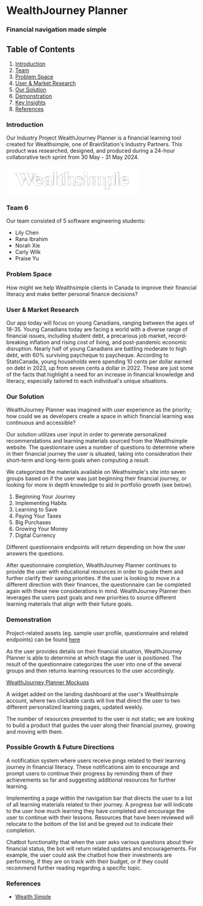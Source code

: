 # WealthJourney Planner
### Financial navigation made simple


## Table of Contents
1. [Introduction](#introduction)
2. [Team](#team)
3. [Problem Space](#problem-space)
4. [User & Market Research](#user--market-research)
5. [Our Solution](#our-solution)
6. [Demonstration](#demonstration)
7. [Key Insights](#key-insights)
8. [References](#references)


### Introduction
Our Industry Project WealthJourney Planner is a financial learning tool created for Wealthsimple, one of BrainStation's Industry Partners. This product was researched, designed, and produced during a 24-hour collaborative tech sprint from 30 May - 31 May 2024.  

<img src="./src/assets/images/ws-logo-invert.png" width="350">


### Team 6
Our team consisted of 5 software engineering students:
- Lily Chen
- Rana Ibrahim
- Norah Xie
- Carly Wilk
- Praise Yu


### Problem Space
How might we help Wealthsimple clients in Canada to improve their financial literacy and make better personal finance decisions?


### User & Market Research
Our app today will focus on young Canadians, ranging between the ages of 18-35. Young Canadians today are facing a world with a diverse range of financial issues, including student debt, a precarious job market, record-breaking inflation and rising cost of living, and post-pandemic economic disruption. Nearly half of young Canadians are battling moderate to high debt, with 60% surviving paycheque to paycheque. According to StatsCanada, young households were spending 10 cents per dollar earned on debt in 2023, up from seven cents a dollar in 2022. These are just some of the facts that highlight a need for an increase in financial knowledge and literacy, especially tailored to each individual's unique situations. 



### Our Solution
WealthJourney Planner was imagined with user experience as the priority; how could we as developers create a space in which financial learning was continuous and accessible?

Our solution utilizes user input in order to generate personalized recommendations and learning materials sourced from the Wealthsimple website. The questionnaire uses a number of questions to determine where in their financial journey the user is situated, taking into consideration their short-term and long-term goals when computing a result. 

We categorized the materials available on Weathsimple's site into seven groups based on if the user was just beginning their financial journey, or looking for more in depth knowledge to aid in portfolio growth (see below). 

1. Beginning Your Journey
2. Implementing Habits
3. Learning to Save
4. Paying Your Taxes
5. Big Purchases
6. Growing Your Money
7. Digital Currency

Different questionnaire endpoints will return depending on how the user answers the questions. 

After questionnaire completion, WealthJourney Planner continues to provide the user with educational resources in order to guide them and further clarify their saving priorities. If the user is looking to move in a different direction with their finances, the questionnaire can be completed again with these new considerations in mind. WealthJourney Planner then leverages the users past goals and new priorities to source different learning materials that align with their future goals.  


### Demonstration
Project-related assets (eg. sample user profile, questionnaire and related endpoints) can be found [here](https://drive.google.com/drive/folders/1nT1kQ2eSx-ar7iAK1JKwhaD80V6zPw7Z?usp=sharing)

As the user provides details on their financial situation, WealthJourney Planner is able to determine at which stage the user is positioned. The result of the questionnaire categorizes the user into one of the several groups and then returns learning resources to the user accordingly. 

[WealthJourney Planner Mockups](./src/assets/mockups/WS-WealthJourney-PlannerMockup.pdf)

A widget added on the landing dashboard at the user's Wealthsimple account, where two clickable cards will live that direct the user to two different personalized learning pages, updated weekly. 

The number of resources presented to the user is not static; we are looking to build a product that guides the user along their financial journey, growing and moving with them.


### Possible Growth & Future Directions
A notification system where users receive pings related to their learning journey in financial literacy. These notifications aim to encourage and prompt users to continue their progress by reminding them of their achievements so far and suggesting additional resources for further learning.

Implementing a page within the navigation bar that directs the user to a list of all learning materials related to their journey. A progress bar will indicate to the user how much learning they have completed and encourage the user to continue with their lessons. Resources that have been reviewed will relocate to the bottom of the list and be greyed out to indicate their completion. 

Chatbot functionality that when the user asks various questions about their financial status, the bot will return related updates and encouragements. For example, the user could ask the chatbot how their investments are performing, if they are on track with their budget, or if they could recommend further reading regarding a specific topic. 


### References
- [Wealth Simple](https://www.wealthsimple.com/en-ca)